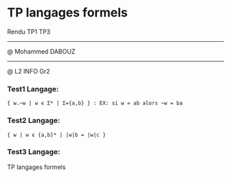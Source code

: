 # TP langages formels

Rendu TP1 TP3
_________________
@ Mohammed DABOUZ
_____________
@ L2 INFO Gr2

### Test1 Langage:
    { w.~w | w ϵ Σ* | Σ={a,b} } : EX: si w = ab alors ~w = ba

### Test2 Langage:
    { w | w ϵ {a,b}* | |w|b = |w|c }

### Test3 Langage:


TP langages formels